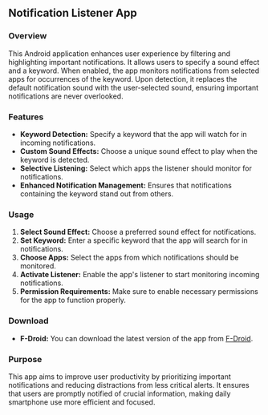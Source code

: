 ## Notification Listener App

### Overview
This Android application enhances user experience by filtering and highlighting important notifications. It allows users to specify a sound effect and a keyword. When enabled, the app monitors notifications from selected apps for occurrences of the keyword. Upon detection, it replaces the default notification sound with the user-selected sound, ensuring important notifications are never overlooked.

### Features
- **Keyword Detection:** Specify a keyword that the app will watch for in incoming notifications.
- **Custom Sound Effects:** Choose a unique sound effect to play when the keyword is detected.
- **Selective Listening:** Select which apps the listener should monitor for notifications.
- **Enhanced Notification Management:** Ensures that notifications containing the keyword stand out from others.

### Usage
1. **Select Sound Effect:** Choose a preferred sound effect for notifications.
2. **Set Keyword:** Enter a specific keyword that the app will search for in notifications.
3. **Choose Apps:** Select the apps from which notifications should be monitored.
4. **Activate Listener:** Enable the app's listener to start monitoring incoming notifications.
5. **Permission Requirements:** Make sure to enable necessary permissions for the app to function properly.

### Download
- **F-Droid:** You can download the latest version of the app from [F-Droid](https://f-droid.org/en/packages/com.example.notificationalerter/).

### Purpose
This app aims to improve user productivity by prioritizing important notifications and reducing distractions from less critical alerts. It ensures that users are promptly notified of crucial information, making daily smartphone use more efficient and focused.
